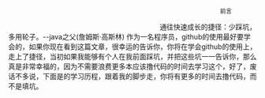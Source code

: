 
                                                                前言
                                                                               通往快速成长的捷径：少踩坑，多用轮子。--java之父(詹姆斯·高斯林) 
  作为一名程序员，github的使用最好要学会的，如果你现在看到这篇文章，很幸运的告诉你，你将在学会github的使用上，走上了捷径，当初如果我能够有个人在我前面踩坑，并把这些坑一一告诉你，那么真是非常幸福的，因为不需要浪费更多本应该撸代码的时间去学习这个，好了，废话不多说，下面是的学习历程，跟着我的脚步走，你将有更多的时间去撸代码，而不是填坑。
